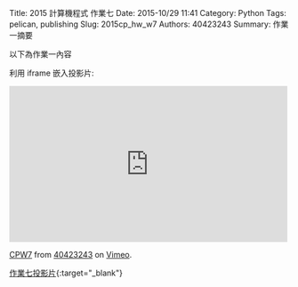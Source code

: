 Title: 2015 計算機程式 作業七
Date: 2015-10/29 11:41
Category: Python
Tags: pelican, publishing
Slug: 2015cp_hw_w7
Authors: 40423243
Summary: 作業一摘要

以下為作業一內容

利用 iframe 嵌入投影片:

<iframe src="https://player.vimeo.com/video/145034885" width="500" height="281" frameborder="0" webkitallowfullscreen mozallowfullscreen allowfullscreen></iframe> <p><a href="https://vimeo.com/145034885">CPW7</a> from <a href="https://vimeo.com/user45620934">40423243</a> on <a href="https://vimeo.com">Vimeo</a>.</p>

[作業七投影片](40423243_cp_w7_p.html){:target="_blank"}
